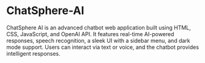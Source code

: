 # ChatSphere-AI
ChatSphere AI is an advanced chatbot web application built using HTML, CSS, JavaScript, and OpenAI API. It features real-time AI-powered responses, speech recognition, a sleek UI with a sidebar menu, and dark mode support. Users can interact via text or voice, and the chatbot provides intelligent responses.
